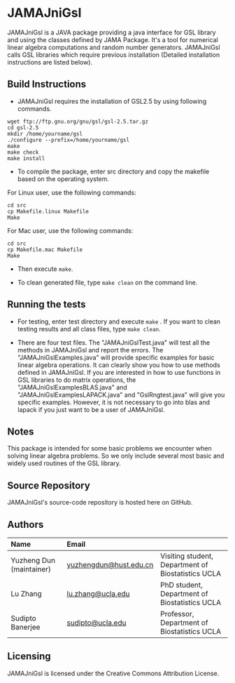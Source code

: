 # JAMAJniGsl
JAMAJniGsl is a JAVA package providing a java interface for GSL library and using the classes defined by JAMA Package. It's a tool for numerical linear algebra computations and random number generators. JAMAJniGsl calls GSL libraries which require previous installation (Detailed installation instructions are listed below).


Build Instructions
------------------

* JAMAJniGsl requires the installation of GSL2.5 by using following commands.
 ```
wget ftp://ftp.gnu.org/gnu/gsl/gsl-2.5.tar.gz
cd gsl-2.5
mkdir /home/yourname/gsl
./configure --prefix=/home/yourname/gsl
make
make check
make install
 ```

* To compile the package, enter src directory and copy the makefile based on the operating system.

For Linux user, use the following commands:
```
cd src
cp Makefile.linux Makefile
Make
```

For Mac user, use the following commands:
```
cd src
cp Makefile.mac Makefile
Make
```

* Then execute `make`.

* To clean generated file, type `make clean` on the command line.  

Running the tests
-----------------
* For testing, enter test directory and execute `make` . If you want to clean testing results and all class files, type `make clean`. 

* There are four test files. The "JAMAJniGslTest.java" will test all the methods in JAMAJniGsl and report the errors. The "JAMAJniGslExamples.java" will provide specific examples for basic linear algebra operations. It can clearly show you how to use methods defined in JAMAJniGsl. If you are interested in how to use functions in GSL libraries to do matrix operations, the "JAMAJniGslExamplesBLAS.java" and "JAMAJniGslExamplesLAPACK.java"  and "GslRngtest.java" will give you specific examples. However, it is not necessary to go into blas and lapack if you just want to be a user of JAMAJniGsl.

Notes
---------
This package is intended for some basic problems we encounter when solving linear algebra problems. So we only include several most basic and widely used routines of the GSL library.


Source Repository
-----------------
JAMAJniGsl's source-code repository is hosted here on GitHub.


Authors
---------

| Name   | Email       |              |
|:------ |:----------- | :----------- |
| Yuzheng Dun (maintainer)| yuzhengdun@hust.edu.cn   | Visiting student, Department of Biostatistics  UCLA|
| Lu Zhang | lu.zhang@ucla.edu    | PhD student, Department of Biostatistics UCLA  |
| Sudipto Banerjee | sudipto@ucla.edu   | Professor, Department of Biostatistics  UCLA |
<!--- --->
                             


Licensing
---------
JAMAJniGsl is licensed under the Creative Commons Attribution License. 



